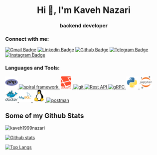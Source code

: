 <h1 align="center">Hi 👋, I'm Kaveh Nazari</h1>
<h3 align="center">backend developer</h3>

<h3 align="left">Connect with me:</h3>

[![Gmail Badge](https://img.shields.io/badge/-kaveh1999nazari@gmail.com-c14438?style=flat&logo=Gmail&logoColor=white&link=mailto:kaveh1999nazari@gmail.com)](mailto:kaveh1999nazari@gmail.com) 
[![Linkedin Badge](https://img.shields.io/badge/kaveh-nazari-0072b1?style=flat&logo=Linkedin&logoColor=white&link=https://www.linkedin.com/in/kaveh-nazari-a4a352254/)](https://www.linkedin.com/in/kaveh-nazari-a4a352254/)
[![Github Badge](https://img.shields.io/badge/-kaveh1999nazari-grey?style=flat&logo=github&logoColor=white&link=https://github.com/kaveh1999nazari/)](https://www.github.com/kaveh1999nazari/)
[![Telegram Badge](https://img.shields.io/badge/-kaveh1999-0088cc?style=flat&logo=telegram&logoColor=white&link=https://t.me/kaveh1999)](https://t.me/kaveh1999)
[![Instagram Badge](https://img.shields.io/badge/-kaveh1999nazari-E4405F?style=flat&logo=instagram&logoColor=white&link=https://www.instagram.com/kaveh1999nazari/)](https://www.instagram.com/kaveh1999nazari/)



<h3 align="left">Languages and Tools:</h3>
<p align="left"> 
  <a href="https://www.php.net" target="_blank" rel="noreferrer"> 
    <img src="https://raw.githubusercontent.com/devicons/devicon/master/icons/php/php-original.svg" alt="php" width="40" height="40"/> 
  </a> 
  <a href="https://spiral.dev/" target="_blank" rel="noreferrer"> 
    <img src="https://raw.githubusercontent.com/spiral/framework/main/resources/logo.svg" alt="spiral framework" width="40" height="40"/> 
  </a>
  <a href="https://laravel.com/" target="_blank" rel="noreferrer"> 
    <img src="https://raw.githubusercontent.com/devicons/devicon/master/icons/laravel/laravel-plain-wordmark.svg" alt="laravel framework" width="40" height="40"/> 
  </a>
  <a href="https://git-scm.com/" target="_blank" rel="noreferrer"> 
    <img src="https://www.vectorlogo.zone/logos/git-scm/git-scm-icon.svg" alt="git" width="40" height="40"/> 
  </a> 
  <a href="https://restfulapi.net/" target="_blank" rel="noreferrer"> 
    <img src="https://www.vectorlogo.zone/logos/restfulapi/restfulapi-icon.svg" alt="Rest API" width="40" height="40"/> 
  </a>
  <a href="https://grpc.io/" target="_blank" rel="noreferrer"> 
    <img src="https://raw.githubusercontent.com/grpc/grpc/master/doc/grpc-icon.svg" alt="gRPC" width="40" height="40"/> 
  </a>
  <a href="https://www.python.org" target="_blank" rel="noreferrer"> 
    <img src="https://raw.githubusercontent.com/devicons/devicon/master/icons/python/python-original.svg" alt="python" width="40" height="40"/> 
  </a>
  <a href="https://jupyter.org/" target="_blank" rel="noreferrer"> 
    <img src="https://raw.githubusercontent.com/devicons/devicon/master/icons/jupyter/jupyter-original-wordmark.svg" alt="jupyter" width="40" height="40"/> 
  </a>
  <a href="https://www.docker.com/" target="_blank" rel="noreferrer"> 
    <img src="https://raw.githubusercontent.com/devicons/devicon/master/icons/docker/docker-original-wordmark.svg" alt="docker" width="40" height="40"/> 
  </a> 
  <a href="https://www.mysql.com/" target="_blank" rel="noreferrer"> 
    <img src="https://raw.githubusercontent.com/devicons/devicon/master/icons/mysql/mysql-original-wordmark.svg" alt="mysql" width="40" height="40"/> 
  </a>
  <a href="https://www.linux.org/" target="_blank" rel="noreferrer"> 
    <img src="https://raw.githubusercontent.com/devicons/devicon/master/icons/linux/linux-original.svg" alt="linux" width="40" height="40"/> 
  </a>
  <a href="https://postman.com" target="_blank" rel="noreferrer"> 
    <img src="https://www.vectorlogo.zone/logos/getpostman/getpostman-icon.svg" alt="postman" width="40" height="40"/> 
  </a>
</p>


## Some of my Github Stats
<img src="https://komarev.com/ghpvc/?username=kaveh1999nazari" alt="kaveh1999nazari" />

[![Github stats](https://github-readme-stats.vercel.app/api?username=kaveh1999nazari&show_icons=true&include_all_commits=true)](https://github.com/kaveh1999nazari/)

[![Top Langs](https://github-readme-stats.vercel.app/api/top-langs/?username=kaveh1999nazari&layout=compact)](https://github.com/kaveh1999nazari/)
